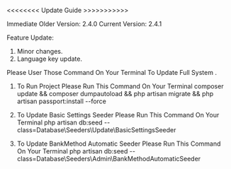<<<<<<<< Update Guide >>>>>>>>>>>

Immediate Older Version: 2.4.0
Current Version: 2.4.1

Feature Update:
1. Minor changes.
2. Language key update.




Please User Those Command On Your Terminal To Update Full System
.
1. To Run Project Please Run This Command On Your Terminal
    composer update && composer dumpautoload  && php artisan migrate && php artisan passport:install --force

2. To Update Basic Settings Seeder Please Run This Command On Your Terminal
    php artisan db:seed --class=Database\\Seeders\\Update\\BasicSettingsSeeder

2. To Update BankMethod Automatic Seeder Please Run This Command On Your Terminal
    php artisan db:seed --class=Database\\Seeders\\Admin\\BankMethodAutomaticSeeder

